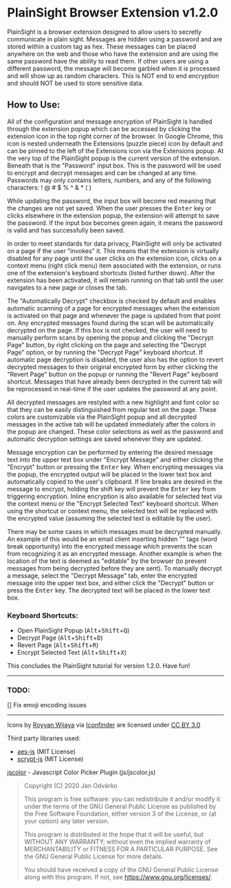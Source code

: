 # PlainSight Browser Extension v1.2.0

PlainSight is a browser extension designed to allow users to secretly communicate in plain sight. Messages are hidden using a password and are stored within a custom tag as hex. These messages can be placed anywhere on the web and those who have the extension and are using the same password have the ability to read them. If other users are using a different password, the message will become garbled when it is processed and will show up as random characters. This is NOT end to end encryption and should NOT be used to store sensitive data.

## How to Use:

All of the configuration and message encryption of PlainSight is handled through the extension popup which can be accessed by clicking the extension icon in the top right corner of the browser. In Google Chrome, this icon is nested underneath the Extensions (puzzle piece) icon by default and can be pinned to the left of the Extensions icon via the Extensions popup. At the very top of the PlainSight popup is the current version of the extension. Beneath that is the "Password" input box. This is the password will be used to encrypt and decrypt messages and can be changed at any time. Passwords may only contains letters, numbers, and any of the following characters: ! @ # $ % ^ & * ( )

While updating the password, the input box will become red meaning that the changes are not yet saved. When the user presses the <kbd>Enter</kbd> key or clicks elsewhere in the extension popup, the extension will attempt to save the password. If the input box becomes green again, it means the password is valid and has successfully been saved.

In order to meet standards for data privacy, PlainSight will only be activated on a page if the user "invokes" it. This means that the extension is virtually disabled for any page until the user clicks on the extension icon, clicks on a context menu (right click menu) item associated with the extension, or runs one of the extension's keyboard shortcuts (listed further down). After the extension has been activated, it will remain running on that tab until the user navigates to a new page or closes the tab.

The "Automatically Decrypt" checkbox is checked by default and enables automatic scanning of a page for encrypted messages when the extension is activated on that page and whenever the page is updated from that point on. Any encrypted messages found during the scan will be automatically decrypted on the page. If this box is not checked, the user will need to manually perform scans by opening the popup and clicking the "Decrypt Page" button, by right clicking on the page and selecting the "Decrypt Page" option, or by running the "Decrypt Page" keyboard shortcut. If automatic page decryption is disabled, the user also has the option to revert decrypted messages to their original encrypted form by either clicking the "Revert Page" button on the popup or running the "Revert Page" keyboard shortcut. Messages that have already been decrypted in the current tab will be reprocessed in real-time if the user updates the password at any point.

All decrypted messages are restyled with a new highlight and font color so that they can be easily distinguished from regular text on the page. These colors are customizable via the PlainSight popup and all decrypted messages in the active tab will be updated immediately after the colors in the popup are changed. These color selections as well as the password and automatic decryption settings are saved whenever they are updated.

Message encryption can be performed by entering the desired message text into the upper text box under "Encrypt Message" and either clicking the "Encrypt" button or pressing the <kbd>Enter</kbd> key. When encrypting messages via the popup, the encrypted output will be placed in the lower text box and automatically copied to the user's clipboard. If line breaks are desired in the message to encrypt, holding the shift key will prevent the <kbd>Enter</kbd> key from triggering encryption. Inline encryption is also available for selected text via the context menu or the "Encrypt Selected Text" keyboard shortcut. When using the shortcut or context menu, the selected text will be replaced with the encrypted value (assuming the selected text is editable by the user).

There may be some cases in which messages must be decrypted manually. An example of this would be an email client inserting hidden "<wbr>" tags (word break opportunity) into the encrypted message which prevents the scan from recognizing it as an encrypted message. Another example is when the location of the text is deemed as "editable" by the browser (to prevent messages from being decrypted before they are sent). To manually decrypt a message, select the "Decrypt Message" tab, enter the encrypted message into the upper text box, and either click the "Decrypt" button or press the <kbd>Enter</kbd> key. The decrypted text will be placed in the lower text box.

### Keyboard Shortcuts:
* Open PlainSight Popup (<kbd>Alt</kbd>+<kbd>Shift</kbd>+<kbd>Q</kbd>)
* Decrypt Page (<kbd>Alt</kbd>+<kbd>Shift</kbd>+<kbd>D</kbd>)
* Revert Page (<kbd>Alt</kbd>+<kbd>Shift</kbd>+<kbd>R</kbd>)
* Encrypt Selected Text (<kbd>Alt</kbd>+<kbd>Shift</kbd>+<kbd>X</kbd>)

This concludes the PlainSight tutorial for version 1.2.0. Have fun!

---
### TODO:
[] Fix emoji encoding issues

---

Icons by [Royyan Wijaya](https://www.iconfinder.com/royyanwijaya) via [Iconfinder](https://www.iconfinder.com) are licensed under [CC BY 3.0](https://creativecommons.org/licenses/by/3.0/)

Third party libraries used:
* [aes-js](https://github.com/ricmoo/aes-js) (MIT License)
* [scrypt-js](https://github.com/ricmoo/scrypt-js) (MIT License)

[jscolor](https://jscolor.com/) - Javascript Color Picker Plugin (js/jscolor.js)
> Copyright (C) 2020 Jan Odvárko
> 
> This program is free software: you can redistribute it and/or modify
> it under the terms of the GNU General Public License as published by
> the Free Software Foundation, either version 3 of the License, or
> (at your option) any later version.
> 
> This program is distributed in the hope that it will be useful,
> but WITHOUT ANY WARRANTY; without even the implied warranty of
> MERCHANTABILITY or FITNESS FOR A PARTICULAR PURPOSE.  See the
> GNU General Public License for more details.
> 
> You should have received a copy of the GNU General Public License
> along with this program. If not, see <https://www.gnu.org/licenses/>.